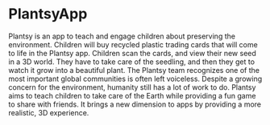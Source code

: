 # PlantsyApp

<p>Plantsy is an app to teach and engage children about preserving the environment. Children will buy recycled plastic trading cards that will come to life in the Plantsy app. Children scan the cards, and view their new seed in a 3D world. They have to take care of the seedling, and then they get to watch it grow into a beautiful plant. The Plantsy team recognizes one of the most important global communities is often left voiceless. Despite a growing concern for the environment, humanity still has a lot of work to do. Plantsy aims to teach children to take care of the Earth while providing a fun game to share with friends. It brings a new dimension to apps by providing a more realistic, 3D experience.</p>
